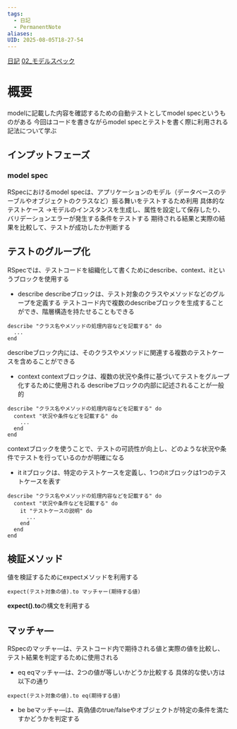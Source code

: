 ```yaml
---
tags:
  - 日記
  - PermanentNote
aliases: 
UID: 2025-08-05T18-27-54
---
```

[日記](日記.md)
[02_モデルスペック](02_モデルスペック.md)
# 概要
modelに記載した内容を確認するための自動テストとしてmodel specというものがある
今回はコードを書きながらmodel specとテストを書く際に利用される記法について学ぶ

## インプットフェーズ
### model spec
RSpecにおけるmodel specは、アプリケーションのモデル（データベースのテーブルやオブジェクトのクラスなど）振る舞いをテストするため利用
具体的なテストケース
→モデルのインスタンスを生成し、属性を設定して保存したり、バリデーションエラーが発生する条件をテストする
期待される結果と実際の結果を比較して、テストが成功したか判断する

## テストのグループ化
RSpecでは、テストコードを組織化して書くためにdescribe、context、itというブロックを使用する

- describe
  describeブロックは、テスト対象のクラスやメソッドなどのグループを定義する
  テストコード内で複数のdescribeブロックを生成することができ、階層構造を持たせることもできる
```
describe "クラス名やメソッドの処理内容などを記載する" do
  ...
end
```
describeブロック内には、そのクラスやメソッドに関連する複数のテストケースを含めることができる
- context
  contextブロックは、複数の状況や条件に基づいてテストをグループ化するために使用される
  describeブロックの内部に記述されることが一般的
```
describe "クラス名やメソッドの処理内容などを記載する" do
  context "状況や条件などを記載する" do
    ...
  end
end
```
contextブロックを使うことで、テストの可読性が向上し、どのような状況や条件でテストを行っているのかが明確になる

- it
  itブロックは、特定のテストケースを定義し、1つのitブロックは1つのテストケースを表す
```
describe "クラス名やメソッドの処理内容などを記載する" do
  context "状況や条件などを記載する" do
    it "テストケースの説明" do
      ...
    end
  end
end
```
## 検証メソッド
値を検証するためにexpectメソッドを利用する
```
expect(テスト対象の値).to マッチャー(期待する値)
```
**expect().to**の構文を利用する

## マッチャ―
RSpecのマッチャ―は、テストコード内で期待される値と実際の値を比較し、テスト結果を判定するために使用される
- eq
  eqマッチャ―は、2つの値が等しいかどうか比較する
  具体的な使い方は以下の通り
```
expect(テスト対象の値).to eq(期待する値)
```

- be
  beマッチャ―は、真偽値のtrue/falseやオブジェクトが特定の条件を満たすかどうかを判定する